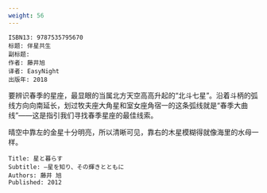 ```yaml
---
weight: 56
---
```


```
ISBN13: 9787535795670
标题: 伴星共生
副标题: 
作者: 藤井旭
译者: EasyNight
出版年: 2018
```

要辨识春季的星座，最显眼的当属北方天空高高升起的“北斗七星”。沿着斗柄的弧线方向向南延长，划过牧夫座大角星和室女座角宿一的这条弧线就是“春季大曲线”——这是指引我们寻找春季星座的最佳线索。

晴空中靠左的金星十分明亮，所以清晰可见，靠右的木星模糊得就像海里的水母一样。

```
Title: 星と暮らす
Subtitle: ―星を知り、その輝きとともに
Authors: 藤井 旭
Published: 2012
```